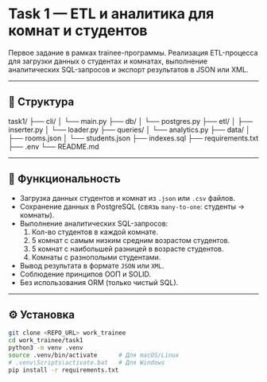 # Task 1 — ETL и аналитика для комнат и студентов

Первое задание в рамках trainee-программы. Реализация ETL-процесса для загрузки данных о студентах и комнатах, выполнение аналитических SQL-запросов и экспорт результатов в JSON или XML.

---

## 📁 Структура

task1/
  ├── cli/
  │   └── main.py
  ├── db/
  │   └── postgres.py
  ├── etl/
  │   ├── inserter.py
  │   └── loader.py
  ├── queries/
  │   └── analytics.py
  ├── data/
  │   ├── rooms.json
  │   └── students.json
  ├── indexes.sql
  ├── requirements.txt
  ├── .env
  └── README.md

---

## 🚀 Функциональность

- Загрузка данных студентов и комнат из `.json` или `.csv` файлов.
- Сохранение данных в PostgreSQL (связь `many-to-one`: студенты → комнаты).
- Выполнение аналитических SQL-запросов:
  1. Кол-во студентов в каждой комнате.
  2. 5 комнат с самым низким средним возрастом студентов.
  3. 5 комнат с наибольшей разницей в возрасте студентов.
  4. Комнаты с разнополыми студентами.
- Вывод результата в формате `JSON` или `XML`.
- Соблюдение принципов ООП и SOLID.
- Без использования ORM (только чистый SQL).

---

## ⚙️ Установка

```bash
git clone <REPO_URL> work_trainee
cd work_trainee/task1
python3 -m venv .venv
source .venv/bin/activate      # Для macOS/Linux
# .venv\Scripts\activate.bat   # Для Windows
pip install -r requirements.txt
